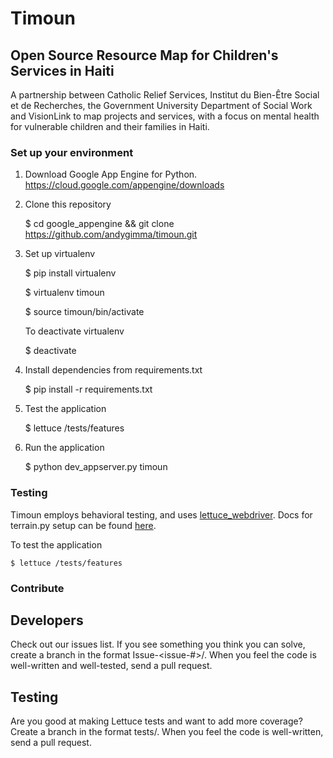 Timoun
======

## Open Source Resource Map for Children's Services in Haiti

A partnership between Catholic Relief Services, Institut du Bien-Être Social et de Recherches, the Government University Department of Social Work and VisionLink to map projects and services, with a focus on mental health for vulnerable children and their families in Haiti.

### Set up your environment
1. Download Google App Engine for Python. https://cloud.google.com/appengine/downloads

2. Clone this repository

    $ cd google_appengine && git clone https://github.com/andygimma/timoun.git
    
3. Set up virtualenv

    $ pip install virtualenv

    $ virtualenv timoun

    $ source timoun/bin/activate
    
    To deactivate virtualenv
    
    $ deactivate
    
4. Install dependencies from requirements.txt

    $ pip install -r requirements.txt
    
5. Test the application

    $ lettuce /tests/features

6. Run the application

    $ python dev_appserver.py timoun
    
    

### Testing
Timoun employs behavioral testing, and uses [lettuce_webdriver](https://pypi.python.org/pypi/lettuce_webdriver). Docs for terrain.py setup can be found [here](http://lettuce.it/reference/terrain.html).

To test the application

    $ lettuce /tests/features
    
### Contribute

## Developers

Check out our issues list. If you see something you think you can solve, create a branch in the format Issue-<issue-#>/<description>. When you feel the code is well-written and well-tested, send a pull request.

## Testing

Are you good at making Lettuce tests and want to add more coverage? Create a branch in the format tests/<description>. When you feel the code is well-written, send a pull request.
